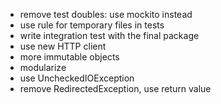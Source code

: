- remove test doubles: use mockito instead
- use rule for temporary files in tests
- write integration test with the final package
- use new HTTP client
- more immutable objects
- modularize
- use UncheckedIOException
- remove RedirectedException, use return value
